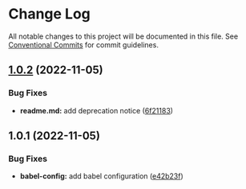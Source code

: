 # Change Log

All notable changes to this project will be documented in this file.
See [Conventional Commits](https://conventionalcommits.org) for commit guidelines.

## [1.0.2](https://github.com/waldronmatt/shareable-configs/compare/@waldronmatt/babel-config@1.0.1...@waldronmatt/babel-config@1.0.2) (2022-11-05)

### Bug Fixes

- **readme.md:** add deprecation notice ([6f21183](https://github.com/waldronmatt/shareable-configs/commit/6f211834b3e9a72a09b76787b266e58bb12b9479))

## 1.0.1 (2022-11-05)

### Bug Fixes

- **babel-config:** add babel configuration ([e42b23f](https://github.com/waldronmatt/shareable-configs/commit/e42b23f0380e90dfece2e721299251c610ba09ef))
